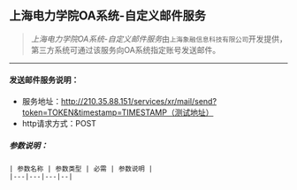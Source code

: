 ## 上海电力学院OA系统-自定义邮件服务

> *上海电力学院OA系统-自定义邮件服务*由`上海象融信息科技有限公司`开发提供，第三方系统可通过该服务向OA系统指定账号发送邮件。

----
#### 发送邮件服务说明：
* 服务地址：http://210.35.88.151/services/xr/mail/send?token=TOKEN&timestamp=TIMESTAMP（测试地址）
* http请求方式：POST

##### 参数说明：
    | 参数名称 | 参数类型 | 必需 | 参数说明 |
    |---|---|---|--|
    